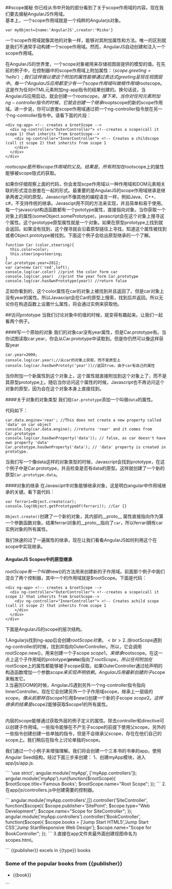 ##scope揭秘
你已经从书中开始的部分看到了关于scope作用域的内容。现在我们要去揭秘AngularJS作用域。<br>
基本上，一个scope作用域就是一个纯粹的Angularjs对象。
```
var myObject={name:'AngularJS',creator:'Misko'}
```
一个scope作用域就像其他的对象一样，能够对其附加属性和方法。唯一的区别就是我们不通常手动构建一个scope作用域。然而，AngularJS自动创建和注入一个scope作用域。<p>
在AngularJS的世界里，一个scope对象被用来存储视图层提供的模型的值。在先前的例子中，在控制器中的scope作用域上附加属性：（$scope.greeting='hello'）;我们这样做以便这个附加的属性能够通过表达式{{greeting}}呈现在视图层中。每一个AngularJS应用都至少有一个scope作用域叫做根作用域$rootscope。这是作为任何HTML元素附加ng-app指令的结果创建的。换句话说，当AngularJS应用启动，就会创建一个$rootscope。接下来，当你对任何元素附加ng-controller指令的时候，它就会创建一个继承$rooptscope的新的scope作用域。进一步说，你可以嵌套scope作用域通过把一个ng-controller指令放在另一个ng-controller指令中。请看下面的片段：<p>
```
<div ng-app> <!-- creates a $rootScope -->
  <div ng-controller="OuterController"> <!--creates a scope(call it scope 1) that inherits from $rootScope-->
    <div ng-controller="InnerController"> <!-- Creates a childscope (call it scope 2) that inherits from scope 1
    </div>
  </div>
</div>
```
$rootscope是所有scope作用域的父及。结果是，所有附加在$rootscope上的属性能够被scope隐式的获取。<p>
如果你仔细观察上面的代码，你会发现scpe作用域以一种作用域和DOM元素相关联的形式混合嵌套在一起的形式。最重要的是AngularJS的scope作用域继承是继承两者之间的原型。Javascript不像其他的编程语言一样，例如Java、C++、c#，不支持传统的继承。Javascipt用不同的方法来实现，并且简单和易于使用。每一个javascript构造函数都有一个pototype属性，直接指向对象。当你获取一个对象上的属性(someObject.somePrototype)，javascript会在这个对象上搜寻这个属性。这个prototype原型属性就是一个对象。如果在原型prototype上找到就会返回。如果没有找到，这个搜寻就会沿着原型链往上寻找，知道这个属性被找到或者Object.prototype被找到。下面这个例子会给出原型继承的一个了解。<p>
```
function Car (color,steering){
  this.color=color;
  this.steering=steering;
}
Car.prototype.year=2012;
var car=new Car('red',left);
console.log(car.color) //print the color form car
console.log(car.year)  //print the year form Car.prototype
console.log(car.hasOwnPrototype(year)) //return false
```
正如你看到的，这个color属性在car的对象上被找到并且返回了。但是car对象上没有year的属性。所以Javascipt会在Car的原型上搜索，找到后并返回。所以无论你在构造函数上设置什么属性，将会通过实例来获取他。<p>
##访问prototype
当我们讨论对象中的值的时候，就变得有趣起来。让我们一起看两个例子。<p>
####写一个原始的对象
我们的对象car没有year属性，但是Car.prototype有。当你试图读取car.year，你会从Car.prototype中读取到。但是你仍然可以像这样获取year
```
car.year=2000;
console.log(car.year);//从car的对象上获取，而不是原型上
console.log(car.hasOwnPrototy('year'))//返回true，由于car有自己的属性
```
当你附加一个新属性到这个对象上，这个属性就直接附加到这个对象上了，而不是其原型prototype上。随后当你访问这个属性的时候，Javascript也不再访问这个对象的原型，因为会在这个对象本身上直接找到。<p>
####关于对象的对象类型
我们给<code>Car.prototype</code>添加一个叫做<code>data</code>的属性。<p>
代码如下：<p>
```
car.data.engine='rear'; //This does not create a new property called 'data' on car object
console.log(car.data.engine); //returns 'rear' and it comes from Car.prototype
console.log(car.hasOwnProperty('data')); // false, as car doesn't have own property 'data'
Car.prototype.hasOwnProperty('data'); // 'data' property is created in prototype.
```
当我们写一个像data这样的对象类型的时候，Javascript会找到prototype，在这个例子中是Car.prototype，并且检查是否有data的原型。这样就创建了一个新的原型<code>Car.prototype.data</code>。<p>
####对象的继承
在Javascipt中对象能够继承对象，这是明白angular中作用域继承的关键。看下面代码：<p>
```
var ferrari=Object.create(car);
console.log(Object.getPrototypeOf(ferrari)); //Car {}
```
<code>Object.create()</code>创建了一个新的对象，其内部的__proto__ 属性直接指向作为第一个参数函数对象。结果ferrari对象的__proto__指向了<code>car</code>，所以ferrari拥有car实例对象的所有属性。<p>
我们快速的过了一遍属性的继承，现在让我们看看AngularJS如何利用这个在scope中实现继承。<p>
#### AngularJS Scopes中的原型继承
$rootScope有一个叫做$new()的方法用来创建新的子作用域。前面那个例子中我们混合了两个控制器，其中一个的作用域就是$rootScope。下面是代码：<p>
```
<div ng-app> <!-- creates a $rootScope -->
  <div ng-controller="OuterController"> <!--creates a scope(call it scope 1) that inherits from $rootScope-->
    <div ng-controller="InnerController"> <!-- Creates achild scope (call it scope 2) that inherits from scope 1
    </div>
  </div>
</div>
```
下面是AngularJS的scope的层次结构。<p>
1.Angularjs找到ng-app后会创建$rootScope对象。<br>
2.当$rootScope遇到ng-controller的时候，找到并指向OuterController。所以，它会调用$rootScope.$new()，用来创建一个子scope $scope1，来继承$rootscope。在这一点上这个子作用域的prototype(__proto__)指向了$rootScope。所以任何附加在$rootScope上的属性都能够被子scope获取。如果OuterController通过给声明的构造函数增加一个参数$scope来实现声明依赖。AngularJS用最新创建的子$scope来触发它。<br>
3.当遍历DOM的时候，AngularJS遇到另外一个ng-controller指令指向InnerController。现在它会创建另外一个子作用域scope，继承上一层级的$scope。像从前那样在$scope1引用$new()创建一个新的子scope $scope2。这样继承的结果是$scope2能够获取$scope1的所有属性。<br>
<p><br>
内层的scope能够通过获取外层的例子定义的属性。除去controller和directive可以创建子作用域。一些指令能够在不产生子scope的前提下使用父scope。另外的一些指令创建创建一些单独的指令，但是不会继承父scope，存在在他们自己的scope上。我们稍后在指令上讨论单独的scope。<p>
我们通过一个小例子来增强理解。我们将会创建一个三本书的书单的app。使用Angular Seed结构，经过下面三步来创建：
1、创建myApp模块，进入app/js/app.js.<p>
```
'use strict';
angular.module('myApp', ['myApp.controllers']);
angular.module('myApp').run(function($rootScope){
  $rootScope.title='Famous Books';
  $rootScope.name="Root Scope";
});
```
2.在app/js/controllers.js中创建需要的控制器。<p>
```
angular.module('myApp.controllers',[]).controller('SiteController', function($scope){
  $scope.publisher='SitePoint';
  $scope.type="Web Development";
  $scope.name="Scope for SiteController";
});
angular.module('myApp.controllers').controller('BookController', function($scope){
  $scope.books = ['Jump Start HTML5','Jump Start CSS','Jump StartResponsive Web Design'];
  $scope.name="Scope for BookController";
});
```
3.直接在app文件夹最外面创建视图命名为scopes.html。<p>
```
<!DOCTYPE html>
<html ng-app="myApp">
<head>
<meta charset="utf-8" />
<title ng-bind="title"></title>
</head>
<body ng-controller="SiteController">
  <span>{{publisher}} excels in {{type}} books</span>
  <div ng-controller="BookController">
  <h3>Some of the popular books from {{publisher}}</h3>
  <ul>
    <li ng-repeat="book in books">
      {{book}}
    </li>
  </ul>
  </div>
</body>
<script src="lib/angular/angular.js"></script>
<script src="js/app.js"></script>
<script src="js/controllers.js"></script>
</html>
```





